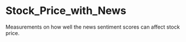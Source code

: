 # Stock_Price_with_News
Measurements on how well the news sentiment scores can affect stock price. 
